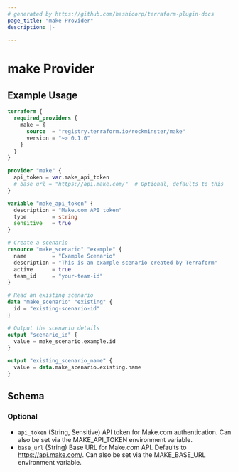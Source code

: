 ```yaml
---
# generated by https://github.com/hashicorp/terraform-plugin-docs
page_title: "make Provider"
description: |-
  
---
```


# make Provider



## Example Usage

```terraform
terraform {
  required_providers {
    make = {
      source  = "registry.terraform.io/rockminster/make"
      version = "~> 0.1.0"
    }
  }
}

provider "make" {
  api_token = var.make_api_token
  # base_url = "https://api.make.com/"  # Optional, defaults to this
}

variable "make_api_token" {
  description = "Make.com API token"
  type        = string
  sensitive   = true
}

# Create a scenario
resource "make_scenario" "example" {
  name        = "Example Scenario"
  description = "This is an example scenario created by Terraform"
  active      = true
  team_id     = "your-team-id"
}

# Read an existing scenario
data "make_scenario" "existing" {
  id = "existing-scenario-id"
}

# Output the scenario details
output "scenario_id" {
  value = make_scenario.example.id
}

output "existing_scenario_name" {
  value = data.make_scenario.existing.name
}
```

<!-- schema generated by tfplugindocs -->
## Schema

### Optional

- `api_token` (String, Sensitive) API token for Make.com authentication. Can also be set via the MAKE_API_TOKEN environment variable.
- `base_url` (String) Base URL for Make.com API. Defaults to https://api.make.com/. Can also be set via the MAKE_BASE_URL environment variable.
